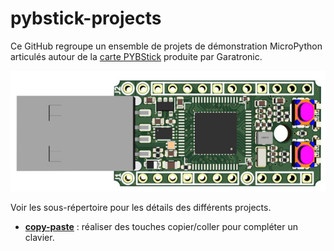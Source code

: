 # pybstick-projects

Ce GitHub regroupe un ensemble de projets de démonstration MicroPython articulés autour de la [carte PYBStick](https://shop.mchobby.be/fr/micropython/1830-pybstick-lite-26-micropython-et-arduino-3232100018303-garatronic.html) produite par Garatronic.

![PYBStick](docs/_static/PYBStick-Lite-26.jpg)

Voir les sous-répertoire pour les détails des différents projects.

* __[copy-paste](../../tree/master/copy-paste)__ : réaliser des touches copier/coller pour compléter un clavier.
